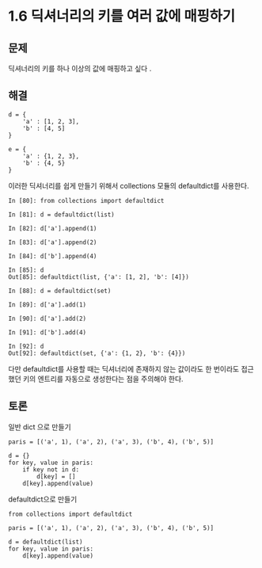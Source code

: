 # 1.6 딕셔너리의 키를 여러 값에 매핑하기

## 문제 

딕셔너리의 키를 하나 이상의 값에 매핑하고 싶다 .

## 해결 

```
d = {
	'a' : [1, 2, 3],
	'b' : [4, 5]
}

e = {
	'a' : {1, 2, 3},
	'b' : {4, 5}	
}
```

이러한 딕셔너리를 쉽게 만들기 위해서 collections 모듈의 defaultdict를 사용한다.

```
In [80]: from collections import defaultdict

In [81]: d = defaultdict(list)

In [82]: d['a'].append(1)

In [83]: d['a'].append(2)

In [84]: d['b'].append(4)

In [85]: d
Out[85]: defaultdict(list, {'a': [1, 2], 'b': [4]})

In [88]: d = defaultdict(set)

In [89]: d['a'].add(1)

In [90]: d['a'].add(2)

In [91]: d['b'].add(4)

In [92]: d
Out[92]: defaultdict(set, {'a': {1, 2}, 'b': {4}})

```

다만 defaultdict를 사용할 때는 딕셔너리에 존재하지 않는 값이라도 한 번이라도 접근했던 키의 엔트리를 자동으로 생성한다는 점을 주의해야 한다.

## 토론

일반 dict 으로 만들기

```
paris = [('a', 1), ('a', 2), ('a', 3), ('b', 4), ('b', 5)]

d = {}
for key, value in paris:
    if key not in d:
        d[key] = []
    d[key].append(value)
```

defaultdict으로 만들기

```
from collections import defaultdict

paris = [('a', 1), ('a', 2), ('a', 3), ('b', 4), ('b', 5)]

d = defaultdict(list)
for key, value in paris:
    d[key].append(value)

```